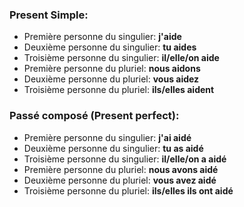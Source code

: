 ### Present Simple:
- Première personne du singulier: **j'aide**
- Deuxième personne du singulier: **tu aides**
- Troisième personne du singulier: **il/elle/on aide**
- Première personne du pluriel: **nous aidons**
- Deuxième personne du pluriel: **vous aidez**
- Troisième personne du pluriel: **ils/elles aident**

### Passé composé (Present perfect):
- Première personne du singulier: **j'ai aidé**
- Deuxième personne du singulier: **tu as aidé**
- Troisième personne du singulier: **il/elle/on a aidé**
- Première personne du pluriel: **nous avons aidé**
- Deuxième personne du pluriel: **vous avez aidé**
- Troisième personne du pluriel: **ils/elles ils ont aidé**
